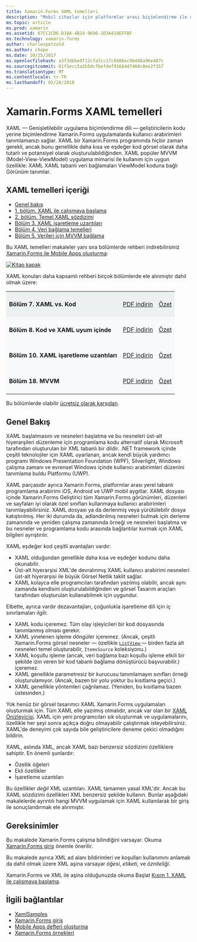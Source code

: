 ```yaml
---
title: Xamarin.Forms XAML temelleri
description: "Mobil cihazlar için platformlar arası biçimlendirme ile çalışmaya başlama"
ms.topic: article
ms.prod: xamarin
ms.assetid: 67CC2CD6-D10A-4B14-9696-1D3A410EFFBF
ms.technology: xamarin-forms
author: charlespetzold
ms.author: chape
ms.date: 10/25/2017
ms.openlocfilehash: a3f3dbbe0f12cfa7cc1fc6606ec8bd48a96e407c
ms.sourcegitcommit: 61f5ecc5a2b5dcfbefdef91664d7460c0ee2f357
ms.translationtype: MT
ms.contentlocale: tr-TR
ms.lasthandoff: 02/28/2018
---
```

# <a name="xamarinforms-xaml-basics"></a>Xamarin.Forms XAML temelleri

XAML — Genişletilebilir uygulama biçimlendirme dili — geliştiricilerin kodu yerine biçimlendirme Xamarin.Forms uygulamalarda kullanıcı arabirimleri tanımlamanızı sağlar. XAML bir Xamarin.Forms programında hiçbir zaman gerekli, ancak bunu genellikle daha kısa ve eşdeğer kod görsel olarak daha tutarlı ve potansiyel olarak oluşturulabildiğinden. XAML popüler MVVM (Model-View-ViewModel) uygulama mimarisi ile kullanım için uygun özellikle: XAML XAML tabanlı veri bağlamaları ViewModel koduna bağlı Görünüm tanımlar.

## <a name="xaml-basics-contents"></a>XAML temelleri içeriği

* [Genel bakış](#Overview)
* [1. bölüm. XAML ile çalışmaya başlama](~/xamarin-forms/xaml/xaml-basics/get-started-with-xaml.md)
* [2. bölüm. Temel XAML sözdizimi](~/xamarin-forms/xaml/xaml-basics/essential-xaml-syntax.md)
* [Bölüm 3. XAML işaretleme uzantıları](~/xamarin-forms/xaml/xaml-basics/xaml-markup-extensions.md)
* [Bölüm 4. Veri bağlama temelleri](~/xamarin-forms/xaml/xaml-basics/data-binding-basics.md)
* [Bölüm 5. Verileri için MVVM bağlama](~/xamarin-forms/xaml/xaml-basics/data-bindings-to-mvvm.md)

Bu XAML temelleri makaleler yanı sıra bölümlerde rehberi indirebilirsiniz [Xamarin.Forms ile Mobile Apps oluşturma](~/xamarin-forms/creating-mobile-apps-xamarin-forms/index.md):

[![](images/cover-sml.png "Kitap kapak")](~/xamarin-forms/creating-mobile-apps-xamarin-forms/index.md)

XAML konuları daha kapsamlı rehberi birçok bölümlerde ele alınmıştır dahil olmak üzere:

<table style="border:0px; box-shadow:0 0px 0px" cellpadding="0" cellspacing="2" border="0" width="85%">
<tr style="background:#ecf0f1">
  <td style="border:0px;">
    <h4>Bölüm 7. XAML vs. Kod</h4>
  </td>
  <td style="border:0px;" align="right"><a href="https://download.xamarin.com/developer/xamarin-forms-book/XamarinFormsBook-Ch07-Apr2016.pdf">PDF indirin</a> </td>
  <td style="border:0px;" align="right"><a href="~/xamarin-forms/creating-mobile-apps-xamarin-forms/summaries/chapter07.md">Özet</a></td>
</tr>
<tr style="background:#f8f9fa">
  <td style="border:0px;">
    <h4>Bölüm 8. Kod ve XAML uyum içinde</h4>
  </td>
  <td style="border:0px;" align="right"><a href="https://download.xamarin.com/developer/xamarin-forms-book/XamarinFormsBook-Ch08-Apr2016.pdf">PDF indirin</a> </td>
  <td style="border:0px;" align="right"><a href="~/xamarin-forms/creating-mobile-apps-xamarin-forms/summaries/chapter08.md">Özet</a></td>
</tr>
<tr style="background:#f8f9fa">
  <td style="border:0px;">
    <h4>Bölüm 10. XAML işaretleme uzantıları</h4>
  </td>
  <td style="border:0px;" align="right"><a href="https://download.xamarin.com/developer/xamarin-forms-book/XamarinFormsBook-Ch10-Apr2016.pdf">PDF indirin</a> </td>
  <td style="border:0px;" align="right"><a href="~/xamarin-forms/creating-mobile-apps-xamarin-forms/summaries/chapter10.md">Özet</a></td>
</tr>
<tr style="background:#f8f9fa">
  <td style="border:0px;">
    <h4>Bölüm 18. MVVM</h4>
  </td>
  <td style="border:0px;" align="right"><a href="https://download.xamarin.com/developer/xamarin-forms-book/XamarinFormsBook-Ch18-Apr2016.pdf">PDF indirin</a> </td>
  <td style="border:0px;" align="right"><a href="~/xamarin-forms/creating-mobile-apps-xamarin-forms/summaries/chapter18.md">Özet</a></td></tr>
</table>

Bu bölümlerde olabilir [ücretsiz olarak karşıdan](~/xamarin-forms/creating-mobile-apps-xamarin-forms/index.md).

<a name="Overview" />

## <a name="overview"></a>Genel Bakış

XAML başlatmasını ve nesneleri başlatma ve bu nesneleri üst-alt hiyerarşileri düzenleme için programlama kodu alternatif olarak Microsoft tarafından oluşturulan bir XML tabanlı bir dildir. .NET framework içinde çeşitli teknolojiler için XAML uyarlanan, ancak kendi büyük yardımcı programı Windows Presentation Foundation (WPF), Silverlight, Windows çalışma zamanı ve evrensel Windows içinde kullanıcı arabirimleri düzenini tanımlama buldu Platformu (UWP).

XAML parçasıdır ayrıca Xamarin.Forms, platformlar arası yerel tabanlı programlama arabirimi iOS, Android ve UWP mobil aygıtlar. XAML dosyası içinde Xamarin.Forms Geliştirici tüm Xamarin.Forms görünümleri, düzenleri ve sayfaları iyi olarak özel sınıfları kullanmaya kullanıcı arabirimleri tanımlayabilirsiniz. XAML dosyası ya da derlenmiş veya yürütülebilir dosya katıştırılmış. Her iki durumda da, adlandırılmış nesneleri bulmak için derleme zamanında ve yeniden çalışma zamanında örneği ve nesneleri başlatma ve bu nesneler ve programlama kodu arasında bağlantılar kurmak için XAML bilgileri ayrıştırılır.

XAML eşdeğer kod çeşitli avantajları vardır:

-  XAML olduğundan genellikle daha kısa ve eşdeğer kodunu daha okunabilir.
-  Üst-alt hiyerarşisi XML'de devralınmış XAML kullanıcı arabirimi nesneleri üst-alt hiyerarşisi ile büyük Görsel Netlik taklit sağlar.
-  XAML kolayca elle programcıları tarafından yazılmış olabilir, ancak aynı zamanda kendisini oluşturulabildiğinden ve görsel Tasarım araçları tarafından oluşturulan kullanabilmek için uygundur.

Elbette, ayrıca vardır dezavantajları, çoğunlukla işaretleme dili için iç sınırlamaları ilgili:

-  XAML kodu içeremez. Tüm olay işleyicileri bir kod dosyasında tanımlanmış olması gerekir.
-  XAML yinelenen işleme döngüler içeremez. (Ancak, çeşitli Xamarin.Forms görsel nesneler — özellikle [ `ListView` ](https://developer.xamarin.com/api/type/Xamarin.Forms.ListView/) — birden fazla alt nesneleri temel oluşturabilir, `ItemsSource` koleksiyonu.)
-  XAML koşullu işleme (ancak, veri bağlama bazı koşullu işleme etkili bir şekilde izin veren bir kod tabanlı bağlama dönüştürücü başvurabilir.) içeremez.
-  XAML genellikle parametresiz bir kurucusu tanımlamayın sınıfları örneği oluşturulamıyor. (Ancak, bazen bir yolu yoktur bu kısıtlama geçici.)
-  XAML genellikle yöntemleri çağrılamaz. (Yeniden, bu kısıtlama bazen üstesinden.)

Yok henüz bir görsel tasarımcı XAML Xamarin.Forms uygulamaları oluşturmak için. Tüm XAML elle yazılmış olmalıdır, ancak var olan bir [XAML Önizleyicisi](~/xamarin-forms/xaml/xaml-previewer.md). XAML için yeni programcıları sık oluşturmak ve uygulamalarını, özellikle her şeyi sonra açıkça doğru olmayabilir çalıştırmak isteyebilirsiniz. XAML'de deneyimi çok sayıda bile geliştiricilere deneme çekici olmadığını bildirin.

XAML, aslında XML, ancak XAML bazı benzersiz sözdizimi özelliklere sahiptir. En önemli şunlardır:

- Özellik öğeleri
- Ekli özellikler
- İşaretleme uzantıları

Bu özellikler *değil* XML uzantıları. XAML tamamen yasal XML'dir. Ancak bu XAML sözdizimi özellikleri XML benzersiz şekilde kullanın. Bunlar aşağıdaki makalelerde ayrıntılı hangi MVVM uygulamak için XAML kullanılarak bir giriş ile sonuçlandırmak ele alınmıştır.

## <a name="requirements"></a>Gereksinimler

Bu makalede Xamarin.Forms çalışma bilindiğini varsayar. Okuma [Xamarin.Forms giriş](~/xamarin-forms/get-started/introduction-to-xamarin-forms.md) önemle önerilir.

Bu makalede ayrıca XML ad alanı bildirimleri ve koşulları kullanımını anlamak da dahil olmak üzere XML aşina varsayar *öğesi*, *etiketi*, ve *özniteliği*.

Xamarin.Forms ve XML ile aşina olduğunuzda okuma Başlat [Kısım 1. XAML ile çalışmaya başlama](~/xamarin-forms/xaml/xaml-basics/get-started-with-xaml.md).



## <a name="related-links"></a>İlgili bağlantılar

- [XamlSamples](https://developer.xamarin.com/samples/xamarin-forms/XamlSamples/)
- [Xamarin.Forms giriş](~/xamarin-forms/get-started/introduction-to-xamarin-forms.md)
- [Mobile Apps defteri oluşturma](~/xamarin-forms/creating-mobile-apps-xamarin-forms/index.md)
- [Xamarin.Forms örnekleri](https://developer.xamarin.com/samples/xamarin-forms/all/)
